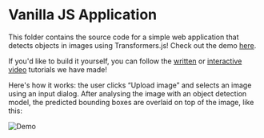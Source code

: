 # Vanilla JS Application

This folder contains the source code for a simple web application that detects objects in images using Transformers.js! Check out the demo [here](https://huggingface.co/spaces/Scrimba/vanilla-js-object-detector).

If you'd like to build it yourself, you can follow the [written](https://huggingface.co/docs/transformers.js/tutorials/vanilla-js) or [interactive video](https://scrimba.com/scrim/cKm9bDAg) tutorials we have made!

Here's how it works: the user clicks “Upload image” and selects an image using an input dialog. After analysing the image with an object detection model, the predicted bounding boxes are overlaid on top of the image, like this:

![Demo](https://huggingface.co/datasets/Xenova/transformers.js-docs/resolve/main/js-detection-interence-zebra.png)